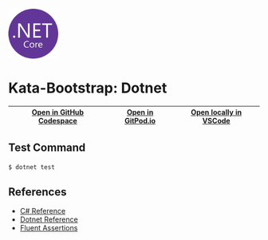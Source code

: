 
<img width="100px" src="dotnetcore-original.svg" /></a>
# Kata-Bootstrap: Dotnet

| [Open in GitHub Codespace](https://github.com/codespaces/new?hide_repo_select=true&repo=rradczewski%2Fkata-bootstraps&ref=dotnet) | [Open in GitPod.io](https://gitpod.io/#https://github.com/rradczewski/kata-bootstraps/tree/dotnet) | [Open locally in VSCode](https://rradczewski.github.io/kata-bootstraps/redirect.html?url=vscode%3A%2F%2Fvscode.git%2Fclone%3Furl%3Dhttps%253A%252F%252Fgithub.com%252Frradczewski%252Fkata-bootstraps.git%26ref%3Ddotnet) |
|---|---|---|

## Test Command

```sh
$ dotnet test
```

## References

- [C# Reference](https://learn.microsoft.com/en-us/dotnet/csharp/language-reference/)
- [Dotnet Reference](https://learn.microsoft.com/en-us/dotnet/api/)
- [Fluent Assertions](https://fluentassertions.com/introduction)
